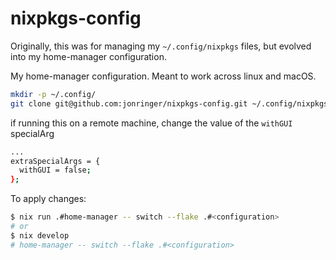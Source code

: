 # nixpkgs-config

Originally, this was for managing my `~/.config/nixpkgs` files, but evolved into
my home-manager configuration.

My home-manager configuration. Meant to work across linux and macOS.

```bash
mkdir -p ~/.config/
git clone git@github.com:jonringer/nixpkgs-config.git ~/.config/nixpkgs
```

if running this on a remote machine, change the value of the `withGUI` specialArg
```bash
...
extraSpecialArgs = {
  withGUI = false;
};
```

To apply changes:
```bash
$ nix run .#home-manager -- switch --flake .#<configuration>
# or
$ nix develop
# home-manager -- switch --flake .#<configuration>
```
